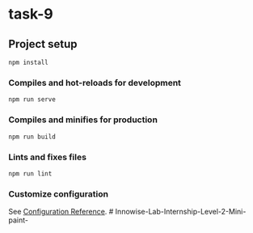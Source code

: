 # task-9

## Project setup
```
npm install
```

### Compiles and hot-reloads for development
```
npm run serve
```

### Compiles and minifies for production
```
npm run build
```

### Lints and fixes files
```
npm run lint
```

### Customize configuration
See [Configuration Reference](https://cli.vuejs.org/config/).
#   I n n o w i s e - L a b - I n t e r n s h i p - L e v e l - 2 - M i n i - p a i n t -  
 